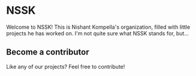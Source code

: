 # NSSK

Welcome to NSSK! This is Nishant Kompella's organization, filled with little projects he has worked on. I'm not quite sure what NSSK stands for, but...

## Become a contributor

Like any of our projects? Feel free to contribute!
